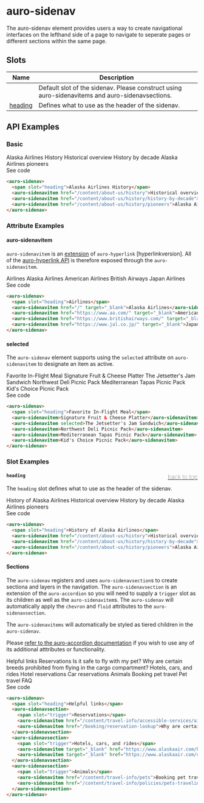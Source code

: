 <!-- AURO-GENERATED-CONTENT:START (FILE:src=./../api.md) -->
<!-- The below content is automatically added from ./../api.md -->

# auro-sidenav

The auro-sidenav element provides users a way to create navigational interfaces on the lefthand
side of a page to navigate to seperate pages or different sections within the same page.

## Slots

| Name      | Description                                      |
|-----------|--------------------------------------------------|
|           | Default slot of the sidenav. Please construct using auro-sidenavitems and auro-sidenavsections. |
| [heading](#heading) | Defines what to use as the header of the sidenav. |
<!-- AURO-GENERATED-CONTENT:END -->

## API Examples

### Basic

<div class="twoColDemoRow">
  <div>
    <div class="exampleWrapper">
      <!-- AURO-GENERATED-CONTENT:START (FILE:src=./../../apiExamples/basic.html) -->
      <!-- The below content is automatically added from ./../../apiExamples/basic.html -->
      <auro-sidenav>
        <span slot="heading">Alaska Airlines History</span>
        <auro-sidenavitem href="/content/about-us/history">Historical overview</auro-sidenavitem>
        <auro-sidenavitem href="/content/about-us/history/history-by-decade">History by decade</auro-sidenavitem>
        <auro-sidenavitem href="/content/about-us/history/pioneers">Alaska Airlines pioneers</auro-sidenavitem>
      </auro-sidenav>
      <!-- AURO-GENERATED-CONTENT:END -->
    </div>
<auro-accordion lowProfile justifyRight>
  <span slot="trigger">See code</span>
<!-- AURO-GENERATED-CONTENT:START (CODE:src=./../../apiExamples/basic.html) -->
<!-- The below code snippet is automatically added from ./../../apiExamples/basic.html -->

```html
<auro-sidenav>
  <span slot="heading">Alaska Airlines History</span>
  <auro-sidenavitem href="/content/about-us/history">Historical overview</auro-sidenavitem>
  <auro-sidenavitem href="/content/about-us/history/history-by-decade">History by decade</auro-sidenavitem>
  <auro-sidenavitem href="/content/about-us/history/pioneers">Alaska Airlines pioneers</auro-sidenavitem>
</auro-sidenav>
```
<!-- AURO-GENERATED-CONTENT:END -->
</auro-accordion>

### Attribute Examples

#### auro-sidenavitem

`auro-sidenavitem` is an [extension](https://lit.dev/docs/components/defining/) of `auro-hyperlink` [hyperlinkversion]. All of the [auro-hyperlink API](https://auro.alaskaair.com/components/auro/hyperlink/api) is therefore exposed through the `auro-sidenavitem`.

<div class="exampleWrapper">
  <!-- AURO-GENERATED-CONTENT:START (FILE:src=./../../apiExamples/hyperlink.html) -->
  <!-- The below content is automatically added from ./../../apiExamples/hyperlink.html -->
  <auro-sidenav>
    <span slot="heading">Airlines</span>
    <auro-sidenavitem href="/" target="_blank">Alaska Airlines</auro-sidenavitem>
    <auro-sidenavitem href="https://www.aa.com/" target="_blank">American Airlines</auro-sidenavitem>
    <auro-sidenavitem href="https://www.britishairways.com/" target="_blank">British Airways</auro-sidenavitem>
    <auro-sidenavitem href="https://www.jal.co.jp/" target="_blank">Japan Airlines</auro-sidenavitem>
  </auro-sidenav>
  <!-- AURO-GENERATED-CONTENT:END -->
</div>
<auro-accordion lowProfile justifyRight>
  <span slot="trigger">See code</span>
<!-- AURO-GENERATED-CONTENT:START (CODE:src=./../../apiExamples/hyperlink.html) -->
<!-- The below code snippet is automatically added from ./../../apiExamples/hyperlink.html -->

```html
<auro-sidenav>
  <span slot="heading">Airlines</span>
  <auro-sidenavitem href="/" target="_blank">Alaska Airlines</auro-sidenavitem>
  <auro-sidenavitem href="https://www.aa.com/" target="_blank">American Airlines</auro-sidenavitem>
  <auro-sidenavitem href="https://www.britishairways.com/" target="_blank">British Airways</auro-sidenavitem>
  <auro-sidenavitem href="https://www.jal.co.jp/" target="_blank">Japan Airlines</auro-sidenavitem>
</auro-sidenav>
```
<!-- AURO-GENERATED-CONTENT:END -->
</auro-accordion>

#### selected

The `auro-sidenav` element supports using the `selected` attribute on `auro-sidenavitem` to designate an item as active.

<div class="exampleWrapper">
  <!-- AURO-GENERATED-CONTENT:START (FILE:src=./../../apiExamples/selected.html) -->
  <!-- The below content is automatically added from ./../../apiExamples/selected.html -->
  <auro-sidenav>
    <span slot="heading">Favorite In-Flight Meal</span>
    <auro-sidenavitem>Signature Fruit & Cheese Platter</auro-sidenavitem>
    <auro-sidenavitem selected>The Jetsetter's Jam Sandwich</auro-sidenavitem>
    <auro-sidenavitem>Northwest Deli Picnic Pack</auro-sidenavitem>
    <auro-sidenavitem>Mediterranean Tapas Picnic Pack</auro-sidenavitem>
    <auro-sidenavitem>Kid's Choice Picnic Pack</auro-sidenavitem>
  </auro-sidenav>
  <!-- AURO-GENERATED-CONTENT:END -->
</div>
<auro-accordion lowProfile justifyRight>
  <span slot="trigger">See code</span>
<!-- AURO-GENERATED-CONTENT:START (CODE:src=./../../apiExamples/selected.html) -->
<!-- The below code snippet is automatically added from ./../../apiExamples/selected.html -->

```html
<auro-sidenav>
  <span slot="heading">Favorite In-Flight Meal</span>
  <auro-sidenavitem>Signature Fruit & Cheese Platter</auro-sidenavitem>
  <auro-sidenavitem selected>The Jetsetter's Jam Sandwich</auro-sidenavitem>
  <auro-sidenavitem>Northwest Deli Picnic Pack</auro-sidenavitem>
  <auro-sidenavitem>Mediterranean Tapas Picnic Pack</auro-sidenavitem>
  <auro-sidenavitem>Kid's Choice Picnic Pack</auro-sidenavitem>
</auro-sidenav>
```
<!-- AURO-GENERATED-CONTENT:END -->
</auro-accordion>

### Slot Examples

#### <a name="heading"></a>`heading`<a href="#auro-sidenav" style="float: right; font-size: 1rem; font-weight: 100;">back to top</a>
The `heading` slot defines what to use as the header of the sidenav.

<div class="exampleWrapper">
  <!-- AURO-GENERATED-CONTENT:START (FILE:src=./../../apiExamples/heading.html) -->
  <!-- The below content is automatically added from ./../../apiExamples/heading.html -->
  <auro-sidenav>
    <span slot="heading">History of Alaska Airlines</span>
    <auro-sidenavitem href="/content/about-us/history">Historical overview</auro-sidenavitem>
    <auro-sidenavitem href="/content/about-us/history/history-by-decade">History by decade</auro-sidenavitem>
    <auro-sidenavitem href="/content/about-us/history/pioneers">Alaska Airlines pioneers</auro-sidenavitem>
  </auro-sidenav>
  <!-- AURO-GENERATED-CONTENT:END -->
</div>
<auro-accordion lowProfile justifyRight>
  <span slot="trigger">See code</span>
<!-- AURO-GENERATED-CONTENT:START (CODE:src=./../../apiExamples/heading.html) -->
<!-- The below code snippet is automatically added from ./../../apiExamples/heading.html -->

```html
<auro-sidenav>
  <span slot="heading">History of Alaska Airlines</span>
  <auro-sidenavitem href="/content/about-us/history">Historical overview</auro-sidenavitem>
  <auro-sidenavitem href="/content/about-us/history/history-by-decade">History by decade</auro-sidenavitem>
  <auro-sidenavitem href="/content/about-us/history/pioneers">Alaska Airlines pioneers</auro-sidenavitem>
</auro-sidenav>
```
<!-- AURO-GENERATED-CONTENT:END -->
</auro-accordion>

#### Sections

The `auro-sidenav` registers and uses `auro-sidenavsection`s to create sectiona and layers in the navigation. The `auro-sidenavsection` is an extension of the `auro-accordion` so you will need to supply a `trigger` slot as its children as well as the `auro-sidenavitem`s. The `auro-sidenav` will automatically apply the `chevron` and `fluid` attributes to the `auro-sidenavsection`.

The `auro-sidenavitems` will automatically be styled as tiered children in the `auro-sidenav`.

Please [refer to the auro-accordion documentation](https://auro.alaskaair.com/components/auro/accordion/api) if you wish to use any of its additional atttributes or functionality.

<div class="exampleWrapper">
  <!-- AURO-GENERATED-CONTENT:START (FILE:src=./../../apiExamples/sections.html) -->
  <!-- The below content is automatically added from ./../../apiExamples/sections.html -->
  <auro-sidenav>
    <span slot="heading">Helpful links</span>
    <auro-sidenavsection>
      <span slot="trigger">Reservations</span>
      <auro-sidenavitem href="/content/travel-info/accessible-services/airport-accessibility">Is it safe to fly with my pet?</auro-sidenavitem>
      <auro-sidenavitem href="/booking/reservation-lookup">Why are certain breeds prohibited from flying in the cargo compartment?</auro-sidenavitem>
    </auro-sidenavsection>
    <auro-sidenavsection>
      <span slot="trigger">Hotels, cars, and rides</span>
      <auro-sidenavitem target="_blank" href="https://www.alaskaair.com/hotels/user/reservations">Hotel reservations</auro-sidenavitem>
      <auro-sidenavitem target="_blank" href="https://www.alaskaair.com/car-rental/manage">Car reservations</auro-sidenavitem>
    </auro-sidenavsection>
    <auro-sidenavsection>
      <span slot="trigger">Animals</span>
      <auro-sidenavitem href="/content/travel-info/pets">Booking pet travel</auro-sidenavitem>
      <auro-sidenavitem href="/content/travel-info/policies/pets-traveling-with-pets/banfield-qa">Pet travel FAQ</auro-sidenavitem>
    </auro-sidenavsection>
  </auro-sidenav>
  <!-- AURO-GENERATED-CONTENT:END -->
</div>
<auro-accordion lowProfile justifyRight>
  <span slot="trigger">See code</span>
<!-- AURO-GENERATED-CONTENT:START (CODE:src=./../../apiExamples/sections.html) -->
<!-- The below code snippet is automatically added from ./../../apiExamples/sections.html -->

```html
<auro-sidenav>
  <span slot="heading">Helpful links</span>
  <auro-sidenavsection>
    <span slot="trigger">Reservations</span>
    <auro-sidenavitem href="/content/travel-info/accessible-services/airport-accessibility">Is it safe to fly with my pet?</auro-sidenavitem>
    <auro-sidenavitem href="/booking/reservation-lookup">Why are certain breeds prohibited from flying in the cargo compartment?</auro-sidenavitem>
  </auro-sidenavsection>
  <auro-sidenavsection>
    <span slot="trigger">Hotels, cars, and rides</span>
    <auro-sidenavitem target="_blank" href="https://www.alaskaair.com/hotels/user/reservations">Hotel reservations</auro-sidenavitem>
    <auro-sidenavitem target="_blank" href="https://www.alaskaair.com/car-rental/manage">Car reservations</auro-sidenavitem>
  </auro-sidenavsection>
  <auro-sidenavsection>
    <span slot="trigger">Animals</span>
    <auro-sidenavitem href="/content/travel-info/pets">Booking pet travel</auro-sidenavitem>
    <auro-sidenavitem href="/content/travel-info/policies/pets-traveling-with-pets/banfield-qa">Pet travel FAQ</auro-sidenavitem>
  </auro-sidenavsection>
</auro-sidenav>
```
<!-- AURO-GENERATED-CONTENT:END -->
</auro-accordion>
